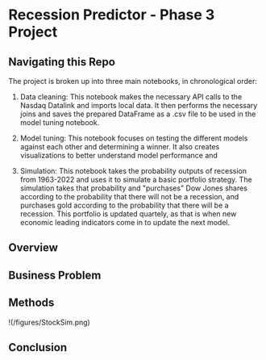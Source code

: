 # Recession Predictor - Phase 3 Project


## Navigating this Repo
The project is broken up into three main notebooks, in chronological order:

1. Data cleaning: This notebook makes the necessary API calls to the Nasdaq Datalink and imports local data. It then performs the necessary joins and saves the prepared DataFrame as a .csv file to be used in the model tuning notebook.

2. Model tuning: This notebook focuses on testing the different models against each other and determining a winner. It also creates visualizations to better understand model performance and

3. Simulation: This notebook takes the probability outputs of recession from 1963-2022 and uses it to simulate a basic portfolio strategy. The simulation takes that probability and "purchases" Dow Jones shares according to the probability that there will not be a recession, and purchases gold according to the probability that there will be a recession. This portfolio is updated quartely, as that is when new economic leading indicators come in to update the next model.



## Overview


## Business Problem


## Methods


!(/figures/StockSim.png)

## Conclusion
